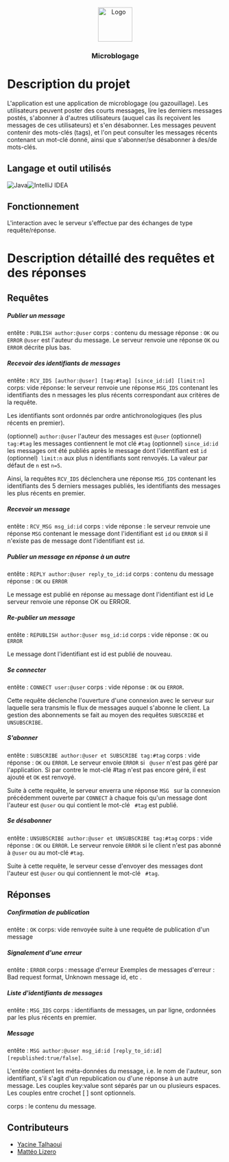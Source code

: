 <br/>
<p align="center">
  <a href="https://github.com/ycncy/Microblogage">
    <img src="https://cdn-icons-png.flaticon.com/512/5956/5956408.png" alt="Logo" width="80" height="80">
  </a>

  <h3 align="center">Microblogage</h3>

</p>



# Description du projet

L'application est une application de microblogage (ou gazouillage). Les utilisateurs peuvent poster des courts messages, lire les derniers messages postés, s'abonner à d'autres utilisateurs (auquel cas ils reçoivent les messages de ces utilisateurs) et s'en désabonner. Les messages peuvent contenir des mots-clés (tags), et l'on peut consulter les messages récents contenant un mot-clé donné, ainsi que s'abonner/se désabonner à des/de mots-clés.

## Langage et outil utilisés

![Java](https://img.shields.io/badge/java-%23ED8B00.svg?style=for-the-badge&logo=java&logoColor=white)![IntelliJ IDEA](https://img.shields.io/badge/IntelliJIDEA-000000.svg?style=for-the-badge&logo=intellij-idea&logoColor=white)

## Fonctionnement

L'interaction avec le serveur s'effectue par des échanges de type requête/réponse.

# Description détaillé des requêtes et des réponses

## Requêtes

##### Publier un message
entête : `PUBLISH author:@user`
corps : contenu du message
réponse : `OK` ou `ERROR`
`@user` est l'auteur du message. Le serveur renvoie une réponse `OK` ou `ERROR` décrite plus bas.


##### Recevoir des identifiants de messages

entête : `RCV_IDS [author:@user] [tag:#tag] [since_id:id] [limit:n]`
corps: vide
réponse: le serveur renvoie une réponse `MSG_IDS` contenant les identifiants des n messages les plus récents correspondant aux critères de la requête. 

Les identifiants sont ordonnés par ordre antichronologiques (les plus récents en premier).

(optionnel) `author:@user` l'auteur des messages est `@user`
(optionnel) `tag:#tag` les messages contiennent le mot clé `#tag`
(optionnel) `since_id:id` les messages ont été publiés après le message dont l'identifiant est `id`
(optionnel)` limit:n` aux plus n identifiants sont renvoyés. La valeur par défaut de `n` est `n=5`.

Ainsi, la requêtes `RCV_IDS` déclenchera une réponse `MSG_IDS` contenant les identifiants des 5 derniers messages publiés, les identifiants des messages les plus récents en premier.

##### Recevoir un message

entête : `RCV_MSG msg_id:id`
corps : vide
réponse : le serveur renvoie une réponse `MSG` contenant le message dont l'identifiant est `id` ou `ERROR` si il n'existe pas de message dont l'identifiant est `id`.

##### Publier un message en réponse à un autre
entête : `REPLY author:@user reply_to_id:id`
corps : contenu du message
réponse : `OK` ou `ERROR`

Le message est publié en réponse au message dont l'identifiant est id Le serveur renvoie une réponse OK ou ERROR.

##### Re-publier un message

entête : `REPUBLISH author:@user msg_id:id`
corps : vide
réponse : `OK` ou `ERROR`

Le message dont l'identifiant est id est publié de nouveau.

##### Se connecter
entête : `CONNECT user:@user`
corps : vide
réponse : `OK` ou `ERROR`.

Cette requête déclenche l'ouverture d'une connexion avec le serveur sur laquelle sera transmis le flux de messages auquel s'abonne le client. La gestion des abonnements se fait au moyen des requêtes `SUBSCRIBE` et `UNSUBSCRIBE`.

##### S'abonner
entête : `SUBSCRIBE author:@user et SUBSCRIBE tag:#tag`
corps : vide
réponse : `OK` ou `ERROR`. Le serveur envoie `ERROR` si ` @user` n'est pas géré par l'application. Si par contre le mot-clé #tag n'est pas encore géré, il est ajouté et `OK` est renvoyé.

Suite à cette requête, le serveur enverra une réponse `MSG ` sur la connexion précédemment ouverte par `CONNECT` à chaque fois qu'un message dont l'auteur est `@user` ou qui contient le mot-clé ` #tag` est publié.

##### Se désabonner
entête : `UNSUBSCRIBE author:@user et UNSUBSCRIBE tag:#tag`
corps : vide
réponse : `OK` ou `ERROR`. Le serveur renvoie `ERROR` si le client n'est pas abonné à `@user` ou au mot-clé `#tag`.

Suite à cette requête, le serveur cesse d'envoyer des messages dont l'auteur est `@user` ou qui contiennent le mot-clé ` #tag`.

## Réponses



##### Confirmation de publication

entête : `OK`
corps: vide renvoyée suite à une requête de publication d'un message

##### Signalement d'une erreur

entête : `ERROR`
corps : message d'erreur
Exemples de messages d'erreur : Bad request format, Unknown message id, etc .

##### Liste d'identifiants de messages

entête : `MSG_IDS`
corps : identifiants de messages, un par ligne, ordonnées par les plus récents en premier.

##### Message

entête : `MSG author:@user msg_id:id [reply_to_id:id][republished:true/false]`.

L'entête contient les méta-données du message, i.e. le nom de l'auteur, son identifiant, s'il s'agit d'un republication ou d'une réponse à un autre message. Les couples key:value sont séparés par un ou plusieurs espaces. Les couples entre crochet [ ] sont optionnels.

corps : le contenu du message.

## Contributeurs

* [Yacine Talhaoui](https://github.com/ycncy/)
* [Mattéo Lizero](https://github.com/AngryWalrusss)
